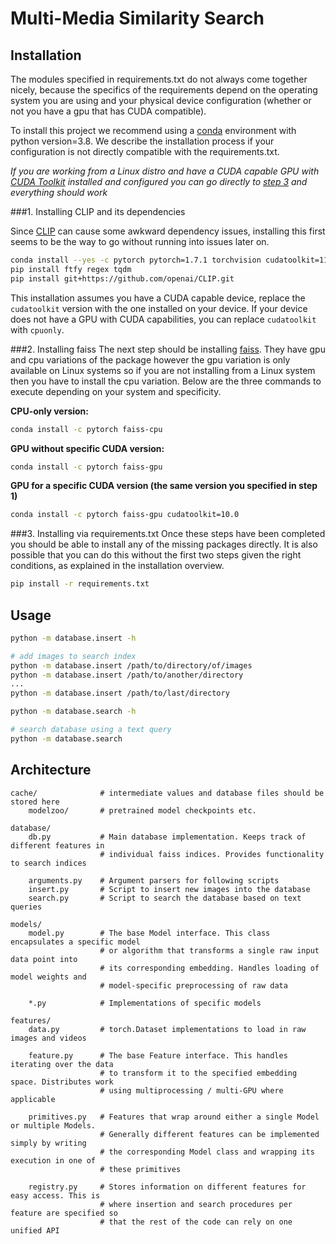 # Multi-Media Similarity Search

## Installation

The modules specified in requirements.txt do not always come together nicely, because the 
specifics of the requirements depend on the operating system you are using and your physical device configuration
(whether or not you have a gpu that has CUDA compatible). 

To install this project we recommend using a [conda](https://docs.conda.io/en/latest/) environment with python version=3.8.
We describe the installation process if your configuration is not directly compatible with the requirements.txt. 

_If you are working from a Linux distro and have a CUDA capable GPU with [CUDA Toolkit](https://developer.nvidia.com/cuda-downloads) installed and configured
you can go directly to [step 3](#3-installing-via-requirementstxt) and everything should work_


###1. Installing CLIP and its dependencies

Since [CLIP](https://github.com/openai/CLIP) can cause some awkward dependency issues, installing this first seems to be the way to go without running 
into issues later on.

```bash
conda install --yes -c pytorch pytorch=1.7.1 torchvision cudatoolkit=11.0
pip install ftfy regex tqdm
pip install git+https://github.com/openai/CLIP.git
```
This installation assumes you have a CUDA capable device, replace the `cudatoolkit` version with the one installed on your device.
If your device does not have a GPU with CUDA capabilities, you can replace `cudatoolkit` with `cpuonly`.

###2. Installing faiss
The next step should be installing [faiss](https://github.com/facebookresearch/faiss/blob/master). They have gpu and cpu variations
of the package however the gpu variation is only available on Linux systems so if you are not installing from a Linux system
then you have to install the cpu variation. Below are the three commands to execute depending on your system and specificity.

**CPU-only version:**
```bash
conda install -c pytorch faiss-cpu
```

**GPU without specific CUDA version:**
```bash
conda install -c pytorch faiss-gpu
```

**GPU for a specific CUDA version (the same version you specified in step 1)**
```bash
conda install -c pytorch faiss-gpu cudatoolkit=10.0
```

###3. Installing via requirements.txt
Once these steps have been completed you should be able to install any of the missing packages directly. It is also
possible that you can do this without the first two steps given the right conditions, as explained in the installation overview.

```bash
pip install -r requirements.txt
```
## Usage

```bash
python -m database.insert -h

# add images to search index
python -m database.insert /path/to/directory/of/images
python -m database.insert /path/to/another/directory
...
python -m database.insert /path/to/last/directory
```

```bash
python -m database.search -h

# search database using a text query
python -m database.search
```

## Architecture

```
cache/              # intermediate values and database files should be stored here
    modelzoo/       # pretrained model checkpoints etc.

database/
    db.py           # Main database implementation. Keeps track of different features in
                    # individual faiss indices. Provides functionality to search indices

    arguments.py    # Argument parsers for following scripts
    insert.py       # Script to insert new images into the database
    search.py       # Script to search the database based on text queries

models/
    model.py        # The base Model interface. This class encapsulates a specific model
                    # or algorithm that transforms a single raw input data point into
                    # its corresponding embedding. Handles loading of model weights and
                    # model-specific preprocessing of raw data

    *.py            # Implementations of specific models

features/
    data.py         # torch.Dataset implementations to load in raw images and videos

    feature.py      # The base Feature interface. This handles iterating over the data
                    # to transform it to the specified embedding space. Distributes work
                    # using multiprocessing / multi-GPU where applicable

    primitives.py   # Features that wrap around either a single Model or multiple Models.
                    # Generally different features can be implemented simply by writing
                    # the corresponding Model class and wrapping its execution in one of
                    # these primitives

    registry.py     # Stores information on different features for easy access. This is
                    # where insertion and search procedures per feature are specified so
                    # that the rest of the code can rely on one unified API
```